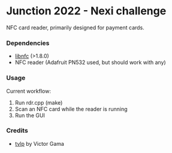 # Junction 2022 - Nexi challenge

NFC card reader, primarily designed for payment cards.

### Dependencies

- [libnfc](https://github.com/nfc-tools/libnfc) (>1.8.0)
- NFC reader (Adafruit PN532 used, but should work with any)

### Usage

Current workflow:

1. Run rdr.cpp (make)
2. Scan an NFC card while the reader is running
3. Run the GUI

### Credits

- [tvlp](https://github.com/heyvito/tlvp) by Victor Gama
